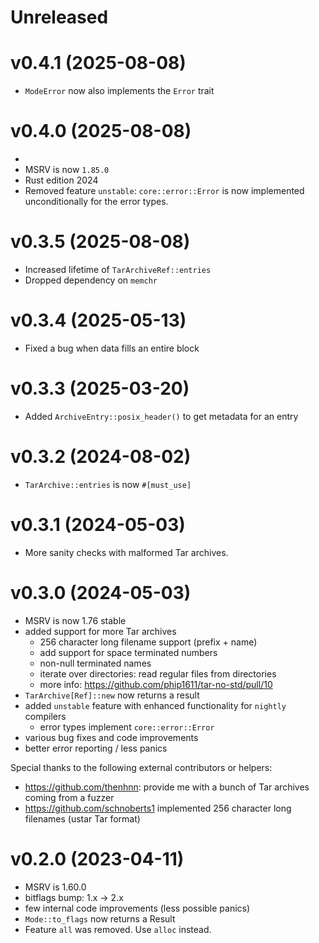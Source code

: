 # Unreleased

# v0.4.1 (2025-08-08)

- `ModeError` now also implements the `Error` trait

# v0.4.0 (2025-08-08)
-
- MSRV is now `1.85.0`
- Rust edition 2024
- Removed feature `unstable`: `core::error::Error` is now implemented
  unconditionally for the error types.

# v0.3.5 (2025-08-08)

- Increased lifetime of `TarArchiveRef::entries`
- Dropped dependency on `memchr`

# v0.3.4 (2025-05-13)

- Fixed a bug when data fills an entire block

# v0.3.3 (2025-03-20)

- Added `ArchiveEntry::posix_header()` to get metadata for an entry

# v0.3.2 (2024-08-02)

- `TarArchive::entries` is now `#[must_use]`

# v0.3.1 (2024-05-03)

- More sanity checks with malformed Tar archives.

# v0.3.0 (2024-05-03)

- MSRV is now 1.76 stable
- added support for more Tar archives
    - 256 character long filename support (prefix + name)
    - add support for space terminated numbers
    - non-null terminated names
    - iterate over directories: read regular files from directories
    - more info: <https://github.com/phip1611/tar-no-std/pull/10>
- `TarArchive[Ref]::new` now returns a result
- added `unstable` feature with enhanced functionality for `nightly` compilers
    - error types implement `core::error::Error`
- various bug fixes and code improvements
- better error reporting / less panics

Special thanks to the following external contributors or helpers:

- https://github.com/thenhnn: provide me with a bunch of Tar archives coming
  from a fuzzer
- https://github.com/schnoberts1 implemented 256 character long filenames (ustar
  Tar format)

# v0.2.0 (2023-04-11)

- MSRV is 1.60.0
- bitflags bump: 1.x -> 2.x
- few internal code improvements (less possible panics)
- `Mode::to_flags` now returns a Result
- Feature `all` was removed. Use `alloc` instead.
